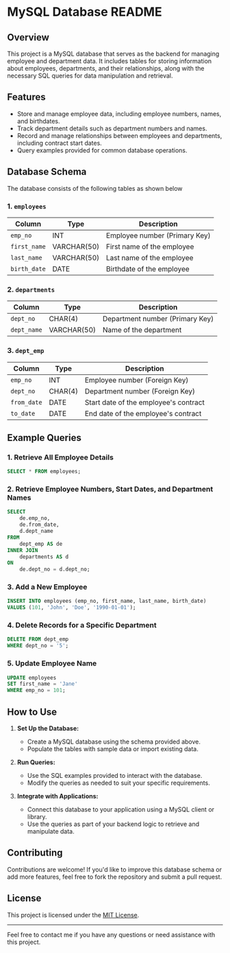 # MySQL Database README

## Overview
This project is a MySQL database that serves as the backend for managing employee and department data. It includes tables for storing information about employees, departments, and their relationships, along with the necessary SQL queries for data manipulation and retrieval.

## Features
- Store and manage employee data, including employee numbers, names, and birthdates.
- Track department details such as department numbers and names.
- Record and manage relationships between employees and departments, including contract start dates.
- Query examples provided for common database operations.

## Database Schema
The database consists of the following tables as shown below

### 1. `employees`
| Column       | Type         | Description                           |
|--------------|--------------|---------------------------------------|
| `emp_no`     | INT          | Employee number (Primary Key)         |
| `first_name` | VARCHAR(50)  | First name of the employee            |
| `last_name`  | VARCHAR(50)  | Last name of the employee             |
| `birth_date` | DATE         | Birthdate of the employee             |

### 2. `departments`
| Column      | Type         | Description                           |
|-------------|--------------|---------------------------------------|
| `dept_no`   | CHAR(4)      | Department number (Primary Key)       |
| `dept_name` | VARCHAR(50)  | Name of the department                |

### 3. `dept_emp`
| Column      | Type         | Description                           |
|-------------|--------------|---------------------------------------|
| `emp_no`    | INT          | Employee number (Foreign Key)         |
| `dept_no`   | CHAR(4)      | Department number (Foreign Key)       |
| `from_date` | DATE         | Start date of the employee's contract |
| `to_date`   | DATE         | End date of the employee's contract   |

## Example Queries

### 1. Retrieve All Employee Details
```sql
SELECT * FROM employees;
```

### 2. Retrieve Employee Numbers, Start Dates, and Department Names
```sql
SELECT
    de.emp_no,
    de.from_date,
    d.dept_name
FROM
    dept_emp AS de
INNER JOIN
    departments AS d
ON
    de.dept_no = d.dept_no;
```

### 3. Add a New Employee
```sql
INSERT INTO employees (emp_no, first_name, last_name, birth_date)
VALUES (101, 'John', 'Doe', '1990-01-01');
```

### 4. Delete Records for a Specific Department
```sql
DELETE FROM dept_emp
WHERE dept_no = '5';
```

### 5. Update Employee Name
```sql
UPDATE employees
SET first_name = 'Jane'
WHERE emp_no = 101;
```

## How to Use

1. **Set Up the Database:**
   - Create a MySQL database using the schema provided above.
   - Populate the tables with sample data or import existing data.

2. **Run Queries:**
   - Use the SQL examples provided to interact with the database.
   - Modify the queries as needed to suit your specific requirements.

3. **Integrate with Applications:**
   - Connect this database to your application using a MySQL client or library.
   - Use the queries as part of your backend logic to retrieve and manipulate data.

## Contributing
Contributions are welcome! If you'd like to improve this database schema or add more features, feel free to fork the repository and submit a pull request.

## License
This project is licensed under the [MIT License](LICENSE).

---

Feel free to contact me if you have any questions or need assistance with this project.

